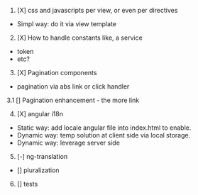 1. [X] css and javascripts per view, or even per directives
  - Simpl way: do it via view template

2. [X] How to handle constants like, a service
  - token
  - etc?

3. [X] Pagination components
  - pagination via abs link or click handler

3.1 [] Pagination enhancement - the more link


4. [X] angular i18n
  - Static way: add locale angular file into index.html to enable.
  - Dynamic way: temp solution at client side via local storage.
  - Dynamic way: leverage server side

5. [-] ng-translation
  - [] pluralization

6. [] tests
